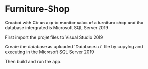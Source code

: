 # Furniture-Shop
Created with C# an app to monitor sales of a furniture shop and the database intergrated is Microsoft SQL Server 2019

First import the projet files to Visual Studio 2019

Create the database as uploaded 'Database.txt' file by copying and executing in the Microsoft SQL Server 2019

Then build and run the app.
